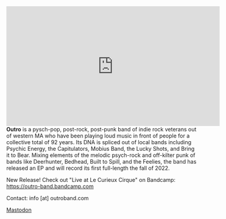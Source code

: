 <iframe width="560" height="315" src="https://www.youtube.com/embed/videoseries?list=PLbpyHGhsx5lG0akdU91sEk_Jd_O47gDUA" title="YouTube video player" frameborder="0" allow="accelerometer; autoplay; clipboard-write; encrypted-media; gyroscope; picture-in-picture" allowfullscreen></iframe>
<br>
<strong>Outro</strong> is a pysch-pop, post-rock, post-punk band of indie rock veterans out of western MA who have been playing loud music in front of people for a collective total of 92 years. Its DNA is spliced out of local bands including Psychic Energy, the Capitulators, Mobius Band, the Lucky Shots, and Bring it to Bear. Mixing elements of the melodic psych-rock and off-kilter punk of bands like Deerhunter, Bedhead, Built to Spill, and the Feelies, the band has released an EP and will record its first full-length the fall of 2022.


New Release! Check out "Live at Le Curieux Cirque" on Bandcamp: <a href="https://outro-band.bandcamp.com">https://outro-band.bandcamp.com</a>

Contact: info [at] outroband.com 

<a rel="Mastodon" href="https://spacelasers.us/@josh">Mastodon</a>
